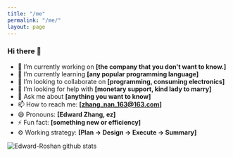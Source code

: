 ```yaml
---
title: "/me"
permalink: "/me/"
layout: page
---
```


### Hi there 👋

- 🔭 I’m currently working on **[the company that you don't want to know.]**
- 🌱 I’m currently learning **[any popular programming language]**
- 👯 I’m looking to collaborate on **[programming, consuming electronics]**
- 🤔 I’m looking for help with **[monetary support, kind lady to marry]**
- 💬 Ask me about **[anything you want to know]**
- 📫 How to reach me: **[zhang_nan_163@163.com]**
- 😄 Pronouns: **[Edward Zhang, ez]**
- ⚡ Fun fact: **[something new or efficiency]**
- ⚙️ Working strategy: **[Plan -> Design -> Execute -> Summary]**

![Edward-Roshan github stats](https://github-readme-stats.vercel.app/api?username=edward-roshan&show_icons=true&theme=dracula&count_private=true)
